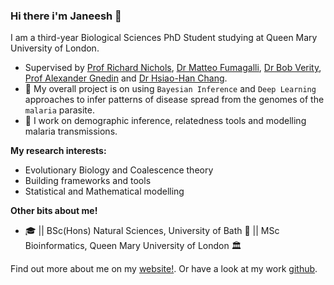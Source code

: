 ### Hi there i'm Janeesh 👋

I am a third-year Biological Sciences PhD Student studying at Queen Mary University of London.

- Supervised by [Prof Richard Nichols](https://www.qmul.ac.uk/sbbs/staff/richardnichols.html), [Dr Matteo Fumagalli](https://www.qmul.ac.uk/sbbs/staff/matteo-fumagalli.html), [Dr Bob Verity](https://www.imperial.ac.uk/people/r.verity), [Prof Alexander Gnedin](https://www.qmul.ac.uk/maths/profiles/gnedina.html) and [Dr Hsiao-Han Chang](https://ccdd.hsph.harvard.edu/people/hsiao-han-chang/).
- 📌 My overall project is on using `Bayesian Inference` and `Deep Learning` approaches to infer patterns of disease spread from the genomes of the `malaria` parasite.
- 🔭 I work on demographic inference, relatedness tools and modelling malaria transmissions. 


**My research interests:**
- Evolutionary Biology and Coalescence theory
- Building frameworks and tools 
- Statistical and Mathematical modelling 


**Other bits about me!**
- 🎓 || BSc(Hons) Natural Sciences, University of Bath 🛁 || MSc Bioinformatics, Queen Mary University of London 🏛️
 

Find out more about me on my [website!](https://janeeshbansal.github.io/). Or have a look at my work [github](https://github.qmul.ac.uk/bty208).


